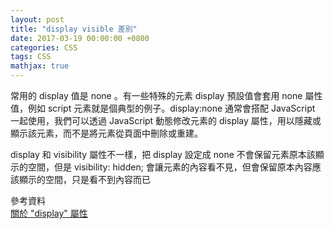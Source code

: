 ```yaml
---
layout: post
title: "display visible 差別"
date: 2017-03-19 00:00:00 +0800
categories: CSS
tags: CSS
mathjax: true
---
```


常用的 display 值是 none 。有一些特殊的元素 display 預設值會套用 none 屬性值，例如 script 元素就是個典型的例子。display:none 通常會搭配 JavaScript 一起使用，我們可以透過 JavaScript 動態修改元素的 display 屬性，用以隱藏或顯示該元素，而不是將元素從頁面中刪除或重建。

display 和 visibility 屬性不一樣，把 display 設定成 none 不會保留元素原本該顯示的空間，但是 visibility: hidden; 會讓元素的內容看不見，但會保留原本內容應該顯示的空間，只是看不到內容而已

參考資料<br>
[關於 "display" 屬性](http://zh-tw.learnlayout.com/display.html)
